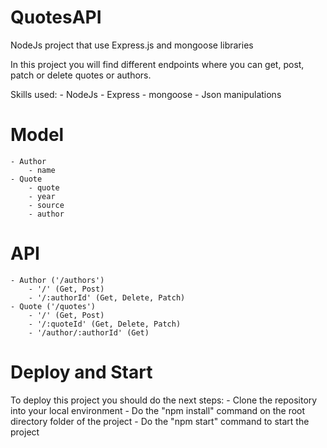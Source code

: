 # QuotesAPI
NodeJs project that use Express.js and mongoose libraries 

In this project you will find different endpoints where you can get, post, patch or delete quotes or authors.


Skills used:
    - NodeJs
    - Express
    - mongoose
    - Json manipulations


# Model
    - Author
        - name
    - Quote
        - quote
        - year
        - source
        - author

# API
    - Author ('/authors')
        - '/' (Get, Post)
        - '/:authorId' (Get, Delete, Patch) 
    - Quote ('/quotes')
        - '/' (Get, Post)
        - '/:quoteId' (Get, Delete, Patch)
        - '/author/:authorId' (Get)


# Deploy and Start
To deploy this project you should do the next steps:
    - Clone the repository into your local environment
    - Do the "npm install" command on the root directory folder of the project
    - Do the "npm start" command to start the project